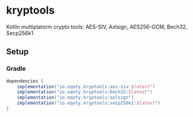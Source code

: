 # kryptools

Kotlin multiplatorm crypto tools: AES-SIV, Axlsign, AES256-GCM, Bech32, Secp256k1


## Setup

### Gradle
```gradle
dependencies {
    implementation("io.eqoty.kryptools:aes-siv:$latest")
    implementation("io.eqoty.kryptools:bech32:$latest")
    implementation("io.eqoty.kryptools:axlsign")
    implementation("io.eqoty.kryptools:secp256k1:$latest")
}
```
